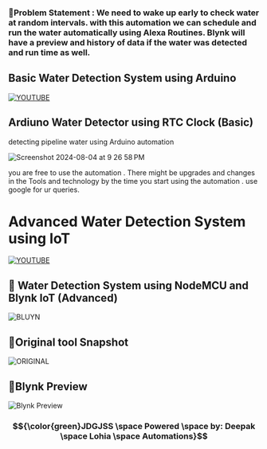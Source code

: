 ### &#x1F534;Problem Statement : We need to wake up early to check water at random intervals. with this automation we can schedule and run the water automatically using Alexa Routines. Blynk will have a preview and history of data if the water was detected and run time as well. ###


## Basic Water Detection System using Arduino  ##
[![YOUTUBE](https://github.com/user-attachments/assets/32bf340a-1b99-406c-af8c-cc571b5c042a)](https://youtu.be/We5FqSh9aIE)

## Ardiuno Water Detector using RTC Clock (Basic) ##
detecting pipeline water using Arduino automation 

![Screenshot 2024-08-04 at 9 26 58 PM](https://github.com/user-attachments/assets/cc21a9db-6728-4888-a027-b1f6ded20285)


you are free to use the automation . There might be upgrades and changes in the Tools and technology by the time you start using the automation . use google for ur queries. 

# Advanced Water Detection System using IoT  #
[![YOUTUBE](https://github.com/user-attachments/assets/3f605e31-ccc3-4f9b-b228-355d9e7bf456)](https://youtu.be/cSN_DNjiItk)

## &#x1F34F; Water Detection System using NodeMCU and Blynk IoT (Advanced) ##
![BLUYN](https://github.com/user-attachments/assets/b279c56d-5d85-4f13-9a76-55b63aff8ced)

## &#x1F34F;Original tool Snapshot ##
![ORIGINAL](https://github.com/user-attachments/assets/a7c298f1-df53-40f9-9077-38fe039e13ec)

## &#x1F34F;Blynk Preview ##

![Blynk Preview](https://github.com/user-attachments/assets/5f7cddc4-b881-4358-bf2d-b8629c553f62)

### $${\color{green}JDGJSS \space Powered \space by: Deepak  \space Lohia \space Automations}$$ ###

